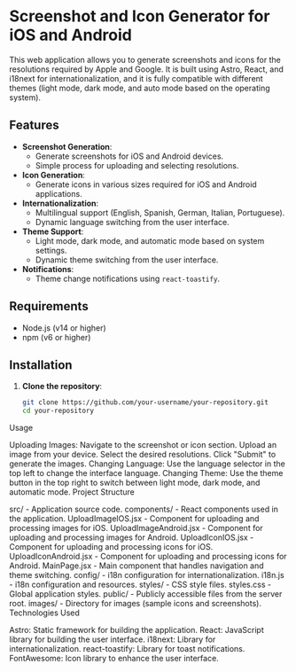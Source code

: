 # Screenshot and Icon Generator for iOS and Android

This web application allows you to generate screenshots and icons for the resolutions required by Apple and Google. It is built using Astro, React, and i18next for internationalization, and it is fully compatible with different themes (light mode, dark mode, and auto mode based on the operating system).

## Features

- **Screenshot Generation**:
  - Generate screenshots for iOS and Android devices.
  - Simple process for uploading and selecting resolutions.
- **Icon Generation**:
  - Generate icons in various sizes required for iOS and Android applications.
- **Internationalization**:
  - Multilingual support (English, Spanish, German, Italian, Portuguese).
  - Dynamic language switching from the user interface.
- **Theme Support**:
  - Light mode, dark mode, and automatic mode based on system settings.
  - Dynamic theme switching from the user interface.
- **Notifications**:
  - Theme change notifications using `react-toastify`.

## Requirements

- Node.js (v14 or higher)
- npm (v6 or higher)

## Installation

1. **Clone the repository**:
   ```sh
   git clone https://github.com/your-username/your-repository.git
   cd your-repository

Usage

Uploading Images:
Navigate to the screenshot or icon section.
Upload an image from your device.
Select the desired resolutions.
Click "Submit" to generate the images.
Changing Language:
Use the language selector in the top left to change the interface language.
Changing Theme:
Use the theme button in the top right to switch between light mode, dark mode, and automatic mode.
Project Structure

src/ - Application source code.
components/ - React components used in the application.
UploadImageIOS.jsx - Component for uploading and processing images for iOS.
UploadImageAndroid.jsx - Component for uploading and processing images for Android.
UploadIconIOS.jsx - Component for uploading and processing icons for iOS.
UploadIconAndroid.jsx - Component for uploading and processing icons for Android.
MainPage.jsx - Main component that handles navigation and theme switching.
config/ - i18n configuration for internationalization.
i18n.js - i18n configuration and resources.
styles/ - CSS style files.
styles.css - Global application styles.
public/ - Publicly accessible files from the server root.
images/ - Directory for images (sample icons and screenshots).
Technologies Used

Astro: Static framework for building the application.
React: JavaScript library for building the user interface.
i18next: Library for internationalization.
react-toastify: Library for toast notifications.
FontAwesome: Icon library to enhance the user interface.

